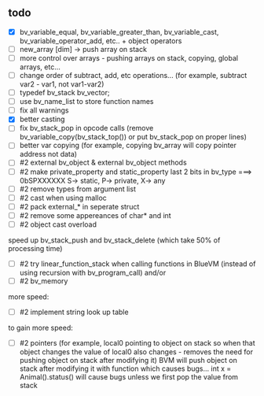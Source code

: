 ## todo
- [x] bv_variable_equal, bv_variable_greater_than, bv_variable_cast, bv_variable_operator_add, etc.. + object operators
- [ ] new_array [dim] -> push array on stack
- [ ] more control over arrays - pushing arrays on stack, copying, global arrays, etc...
- [ ] change order of subtract, add, etc operations... (for example, subtract var2 - var1, not var1-var2)
- [ ] typedef bv_stack bv_vector;
- [ ] use bv_name_list to store function names
- [ ] fix all warnings
- [x] better casting
- [ ] fix bv_stack_pop in opcode calls (remove bv_variable_copy(bv_stack_top()) or put bv_stack_pop on proper lines)
- [ ] better var copying (for example, copying bv_array will copy pointer address not data)
- [ ] #2 external bv_object & external bv_object methods
- [ ] #2 make private_property and static_property last 2 bits in bv_type ===> 0bSPXXXXXX S-> static, P-> private, X-> any
- [ ] #2 remove types from argument list
- [ ] #2 cast when using malloc
- [ ] #2 pack external_* in seperate struct
- [ ] #2 remove some appereances of char* and int
- [ ] #2 object cast overload

speed up bv_stack_push and bv_stack_delete (which take 50% of processing time)
- [ ] #2 try linear_function_stack when calling functions in BlueVM (instead of using recursion with bv_program_call)
and/or
- [ ] #2 bv_memory

more speed:
- [ ] #2 implement string look up table

to gain more speed:
- [ ] #2 pointers (for example, local0 pointing to object on stack so when that object changes the value of local0 also changes - removes the need for pushing object on stack after modifying it)
BVM will push object on stack after modifying it with function which causes bugs... int x = Animal().status() will cause bugs unless we first pop the value from stack